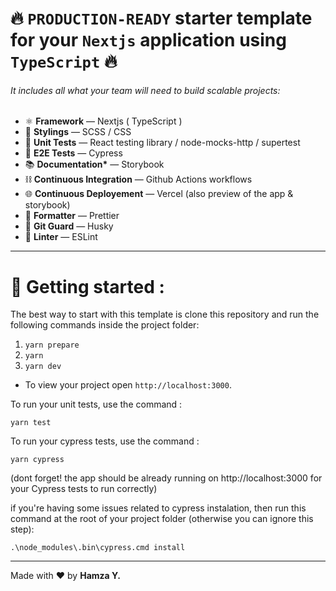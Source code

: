 # 🔥 `PRODUCTION-READY` starter template for your `Nextjs` application using `TypeScript` 🔥


###### It includes all what your team will need to build scalable projects:

- ⚛️ **Framework** — Nextjs ( TypeScript )
- 🌸 **Stylings** — SCSS / CSS
- 🔬 **Unit Tests** — React testing library / node-mocks-http / supertest
- 🧪 **E2E Tests** — Cypress
- 📚 **Documentation\*** — Storybook
- ⛓️ **Continuous Integration** — Github Actions workflows
- 🌐 **Continuous Deployement** — Vercel (also preview of the app & storybook)
- 💖 **Formatter** — Prettier
- 🐺 **Git Guard** — Husky
- 📏 **Linter** — ESLint

---

# 🚀 Getting started :

The best way to start with this template is clone this repository and run the following commands inside the project folder:

1. `yarn prepare`
2. `yarn`
3. `yarn dev`

- To view your project open `http://localhost:3000`.

To run your unit tests, use the command :

    yarn test

To run your cypress tests, use the command :

    yarn cypress

(dont forget! the app should be already running on http://localhost:3000 for your Cypress tests to run correctly)

if you're having some issues related to cypress instalation, then run this command at the root of your project folder (otherwise you can ignore this step):

    .\node_modules\.bin\cypress.cmd install

---

Made with ❤️ by <strong>Hamza Y.</strong>
